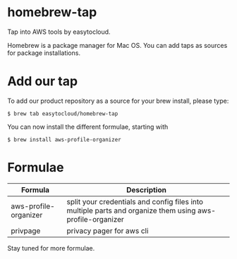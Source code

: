 # homebrew-tap

Tap into AWS tools by easytocloud.

Homebrew is a package manager for Mac OS. You can add taps as sources for package installations.

# Add our tap

To add our product repository as a source for your brew install, please type:

``$ brew tab easytocloud/homebrew-tap``

You can now install the different formulae, starting with

``$ brew install aws-profile-organizer``

# Formulae

|Formula | Description|
|--------|------------|
|aws-profile-organizer | split your credentials and config files into multiple parts and organize them using aws-profile-organizer|
|privpage|privacy pager for aws cli|

Stay tuned for more formulae.
